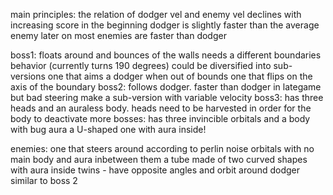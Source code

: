 main principles:
  the relation of dodger vel and enemy vel declines with increasing score
  in the beginning dodger is slightly faster than the average enemy
  later on most enemies are faster than dodger

boss1:
  floats around and bounces of the walls
  needs a different boundaries behavior (currently turns 190 degrees)
  could be diversified into sub-versions
    one that aims a dodger when out of bounds
    one that flips on the axis of the boundary
boss2:
  follows dodger. faster than dodger in lategame but bad steering
  make a sub-version with variable velocity
boss3:
  has three heads and an auraless body. heads need to be harvested in order for the body to deactivate
more bosses:
  has three invincible orbitals and a body with bug aura
  a U-shaped one with aura inside!

enemies:
  one that steers around according to perlin noise
  orbitals with no main body and aura inbetween them
  a tube made of two curved shapes with aura inside
  twins - have opposite angles and orbit around dodger similar to boss 2
